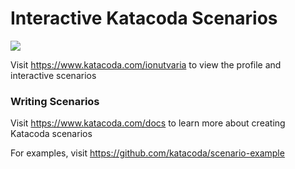 # Interactive Katacoda Scenarios

[![](http://shields.katacoda.com/katacoda/ionutvaria/count.svg)](https://www.katacoda.com/ionutvaria "Get your profile on Katacoda.com")

Visit https://www.katacoda.com/ionutvaria to view the profile and interactive scenarios

### Writing Scenarios
Visit https://www.katacoda.com/docs to learn more about creating Katacoda scenarios

For examples, visit https://github.com/katacoda/scenario-example

